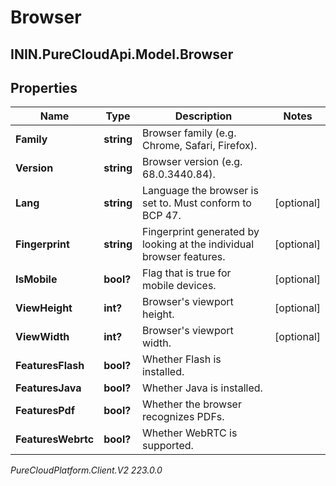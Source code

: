 # Browser

## ININ.PureCloudApi.Model.Browser

## Properties

|Name | Type | Description | Notes|
|------------ | ------------- | ------------- | -------------|
| **Family** | **string** | Browser family (e.g. Chrome, Safari, Firefox). | |
| **Version** | **string** | Browser version (e.g. 68.0.3440.84). | |
| **Lang** | **string** | Language the browser is set to. Must conform to BCP 47. | [optional] |
| **Fingerprint** | **string** | Fingerprint generated by looking at the individual browser features. | [optional] |
| **IsMobile** | **bool?** | Flag that is true for mobile devices. | [optional] |
| **ViewHeight** | **int?** | Browser&#39;s viewport height. | [optional] |
| **ViewWidth** | **int?** | Browser&#39;s viewport width. | [optional] |
| **FeaturesFlash** | **bool?** | Whether Flash is installed. | |
| **FeaturesJava** | **bool?** | Whether Java is installed. | |
| **FeaturesPdf** | **bool?** | Whether the browser recognizes PDFs. | |
| **FeaturesWebrtc** | **bool?** | Whether WebRTC is supported. | |



_PureCloudPlatform.Client.V2 223.0.0_
